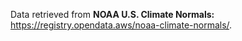Data retrieved from **NOAA U.S. Climate Normals:** https://registry.opendata.aws/noaa-climate-normals/.